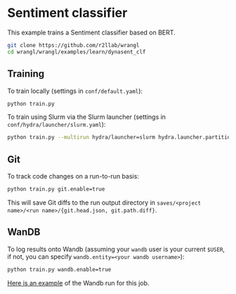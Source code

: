 # Sentiment classifier

This example trains a Sentiment classifier based on BERT.

```bash
git clone https://github.com/r2llab/wrangl
cd wrangl/wrangl/examples/learn/dynasent_clf
```

## Training
To train locally (settings in `conf/default.yaml`):

```bash
python train.py
```

To train using Slurm via the Slurm launcher (settings in `conf/hydra/launcher/slurm.yaml`):

```bash
python train.py --multirun hydra/launcher=slurm hydra.launcher.partition=<name of your partition>
```

## Git
To track code changes on a run-to-run basis:

```bash
python train.py git.enable=true
```

This will save Git diffs to the run output directory in `saves/<project name>/<run name>/{git.head.json, git.path.diff}`.


## WanDB
To log results onto Wandb (assuming your `wandb` user is your current `$USER`, if not, you can specify `wandb.entity=<your wandb username>`):

```bash
python train.py wandb.enable=true
```

[Here is an example](https://wandb.ai/vzhong/wrangl-examples-xor_clf) of the Wandb run for this job.
